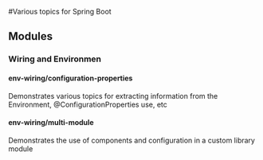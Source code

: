 #Various topics for Spring Boot
## Modules

### Wiring and Environmen
#### env-wiring/configuration-properties
 Demonstrates various topics for extracting information from the Environment, @ConfigurationProperties use, etc
 
#### env-wiring/multi-module 
Demonstrates the use of components and configuration in a custom library module
  